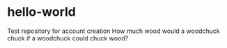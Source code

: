 # hello-world
Test repository for account creation
How much wood would a woodchuck chuck if a woodchuck could chuck wood?
